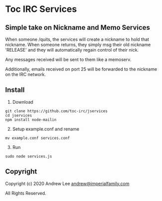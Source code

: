 # Toc IRC Services
## Simple take on Nickname and Memo Services

When someone /quits, the services will create a nickname to hold that nickname.  When someone returns,
they simply msg their old nickname 'RELEASE' and they will automatically regain control of their nick.

Any messages received will be sent to them like a memoserv.

Additionally, emails received on port 25 will be forwarded to the nickname on the IRC network.

## Install
1. Download
```
git clone https://github.com/toc-irc/jservices
cd jservices
npm install node-mailin
```

2. Setup example.conf and rename
```
mv example.conf services.conf
```

3. Run
```
sudo node services.js
```

## Copyright

Copyright (c) 2020 Andrew Lee <andrew@imperialfamily.com>

All Rights Reserved.

